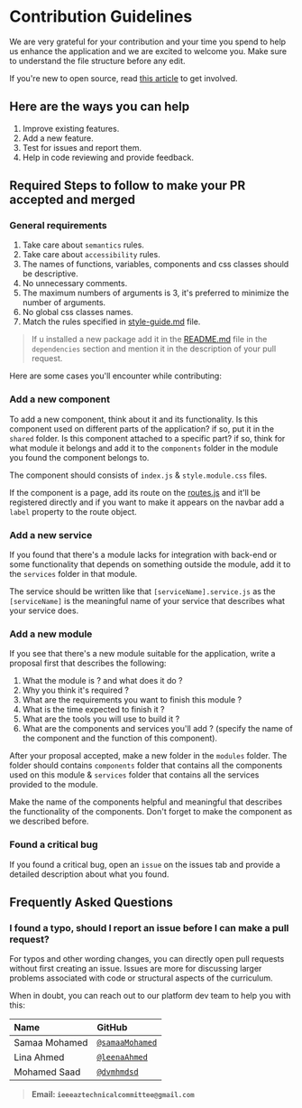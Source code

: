# Contribution Guidelines

We are very grateful for your contribution and your time you spend to help us enhance the application and we are excited to welcome you. Make sure to understand the file structure before any edit.

If you're new to open source, read [this article](https://dvmhmdsd.me/blog/open-source/) to get involved.

## Here are the ways you can help

1. Improve existing features.
1. Add a new feature.
1. Test for issues and report them.
1. Help in code reviewing and provide feedback.

## Required Steps to follow to make your PR accepted and merged

### General requirements

1. Take care about `semantics` rules.
1. Take care about `accessibility` rules.
1. The names of functions, variables, components and css classes should be descriptive.
1. No unnecessary comments.
1. The maximum numbers of arguments is 3, it's preferred to minimize the number of arguments.
1. No global css classes names.
1. Match the rules specified in [style-guide.md](style-guide.md) file.

> If u installed a new package add it in the [README.md](README.md) file in the `dependencies` section and mention it in the description of your pull request.

Here are some cases you'll encounter while contributing:

### Add a new component

To add a new component, think about it and its functionality. Is this component used on different parts of the application? if so, put it in the `shared` folder. Is this component attached to a specific part? if so, think for what module it belongs and add it to the `components` folder in the module you found the component belongs to.

The component should consists of `index.js` & `style.module.css` files.

If the component is a page, add its route on the [routes.js](src/globals/routes.js) and it'll be registered directly and if you want to make it appears on the navbar add a `label` property to the route object.

### Add a new service

If you found that there's a module lacks for integration with back-end or some functionality that depends on something outside the module, add it to the `services` folder in that module.

The service should be written like that `[serviceName].service.js` as the `[serviceName]` is the meaningful name of your service that describes what your service does.

### Add a new module

If you see that there's a new module suitable for the application, write a proposal first that describes the following:

1. What the module is ? and what does it do ?
1. Why you think it's required ?
1. What are the requirements you want to finish this module ?
1. What is the time expected to finish it ?
1. What are the tools you will use to build it ?
1. What are the components and services you'll add ? (specify the name of the component and the function of this component).

After your proposal accepted, make a new folder in the `modules` folder. The folder should contains `components` folder that contains all the components used on this module & `services` folder that contains all the services provided to the module.

Make the name of the components helpful and meaningful that describes the functionality of the components. Don't forget to make the component as we described before.

### Found a critical bug

If you found a critical bug, open an `issue` on the issues tab and provide a detailed description about what you found.

## Frequently Asked Questions

### I found a typo, should I report an issue before I can make a pull request?

For typos and other wording changes, you can directly open pull requests without first creating an issue. Issues are more for discussing larger problems associated with code or structural aspects of the curriculum.

When in doubt, you can reach out to our platform dev team to help you with this:

| Name          | GitHub                                             |
| :------------ | :------------------------------------------------- |
| Samaa Mohamed | [`@samaaMohamed`](https://github.com/samaaMohamed) |
| Lina Ahmed    | [`@leenaAhmed`](https://github.com/leenaAhmed)     |
| Mohamed Saad  | [`@dvmhmdsd`](https://github.com/dvmhmdsd)         |

> **Email: `ieeeaztechnicalcommittee@gmail.com`**
